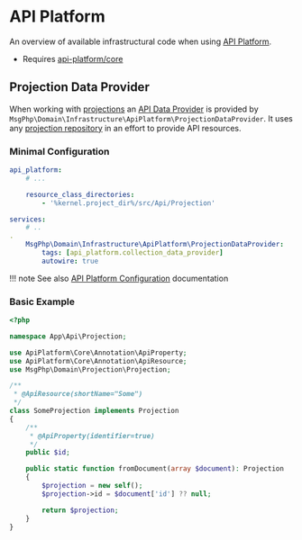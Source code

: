 # API Platform

An overview of available infrastructural code when using [API Platform].

- Requires [api-platform/core]

## Projection Data Provider

When working with [projections](../projection/models.md) an [API Data Provider] is provided by `MsgPhp\Domain\Infrastructure\ApiPlatform\ProjectionDataProvider`.
It uses any [projection repository](../projection/repositories.md) in an effort to provide API resources. 

### Minimal Configuration

```yaml
api_platform:
    # ...

    resource_class_directories:
        - '%kernel.project_dir%/src/Api/Projection'

services:
    # ..
.
    MsgPhp\Domain\Infrastructure\ApiPlatform\ProjectionDataProvider:
        tags: [api_platform.collection_data_provider]
        autowire: true
```

!!! note
    See also [API Platform Configuration] documentation

### Basic Example

```php
<?php

namespace App\Api\Projection;

use ApiPlatform\Core\Annotation\ApiProperty;
use ApiPlatform\Core\Annotation\ApiResource;
use MsgPhp\Domain\Projection\Projection;

/**
 * @ApiResource(shortName="Some")
 */
class SomeProjection implements Projection
{
    /**
     * @ApiProperty(identifier=true)
     */
    public $id;

    public static function fromDocument(array $document): Projection
    {
        $projection = new self();
        $projection->id = $document['id'] ?? null;

        return $projection;
    }
}
```

[API Platform]: https://api-platform.com/
[api-platform/core]: https://packagist.org/packages/api-platform/core
[API Data Provider]: https://api-platform.com/docs/core/data-providers
[API Platform Configuration]: https://api-platform.com/docs/core/configuration
